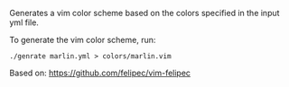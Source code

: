 Generates a vim color scheme based on the colors specified in the input yml file.

To generate the vim color scheme, run:
```
./genrate marlin.yml > colors/marlin.vim
```

Based on: https://github.com/felipec/vim-felipec
